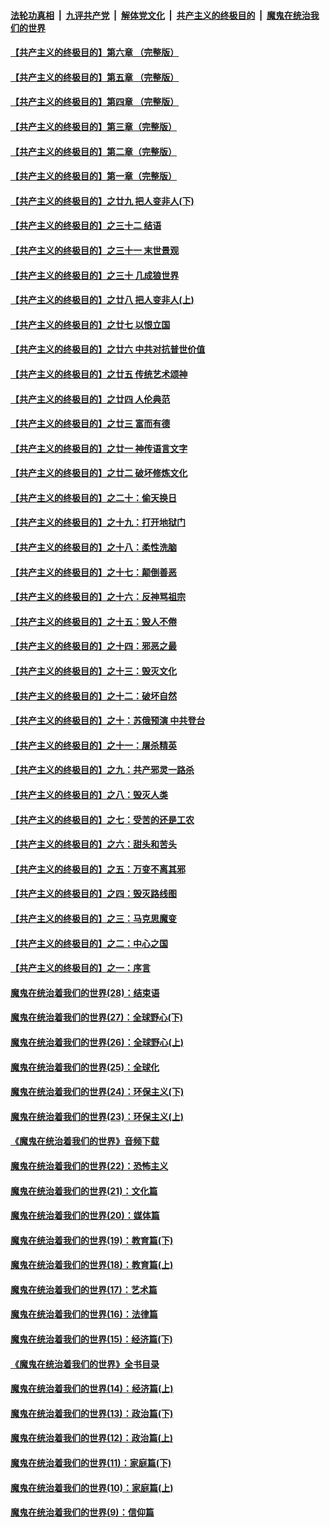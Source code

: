 ####  [法轮功真相](../../../../basic/blob/master/README.md?t=06111801) &nbsp;|&nbsp; [九评共产党](../../../../9ping.md/blob/master/README.md?t=06111801) &nbsp;|&nbsp; [解体党文化](../../../../jtdwh.md/blob/master/README.md?t=06111801)  &nbsp;|&nbsp; [共产主义的终极目的](../../../../gczydzjmd.md/blob/master/README.md?t=06111801) &nbsp;|&nbsp; [魔鬼在统治我们的世界](../../../../mgztzwmdsj.md/blob/master/README.md?t=06111801) 

#### [【共产主义的终极目的】第六章 （完整版）](../pages/nsc422/n11428913.md?t=06111801) 

#### [【共产主义的终极目的】第五章 （完整版）](../pages/nsc422/n11428912.md?t=06111801) 

#### [【共产主义的终极目的】第四章 （完整版）](../pages/nsc422/n11428907.md?t=06111801) 

#### [【共产主义的终极目的】第三章（完整版）](../pages/nsc422/n11428848.md?t=06111801) 

#### [【共产主义的终极目的】第二章（完整版）](../pages/nsc422/n11428831.md?t=06111801) 

#### [【共产主义的终极目的】第一章（完整版）](../pages/nsc422/n11417651.md?t=06111801) 

#### [【共产主义的终极目的】之廿九 把人变非人(下)](../pages/nsc422/n11344140.md?t=06111801) 

#### [【共产主义的终极目的】之三十二 结语](../pages/nsc422/n11360535.md?t=06111801) 

#### [【共产主义的终极目的】之三十一 末世景观](../pages/nsc422/n11351129.md?t=06111801) 

#### [【共产主义的终极目的】之三十 几成狼世界](../pages/nsc422/n11348280.md?t=06111801) 

#### [【共产主义的终极目的】之廿八 把人变非人(上)](../pages/nsc422/n11340492.md?t=06111801) 

#### [【共产主义的终极目的】之廿七 以恨立国](../pages/nsc422/n11336944.md?t=06111801) 

#### [【共产主义的终极目的】之廿六 中共对抗普世价值](../pages/nsc422/n11324785.md?t=06111801) 

#### [【共产主义的终极目的】之廿五 传统艺术颂神](../pages/nsc422/n11296396.md?t=06111801) 

#### [【共产主义的终极目的】之廿四 人伦典范](../pages/nsc422/n11296397.md?t=06111801) 

#### [【共产主义的终极目的】之廿三 富而有德](../pages/nsc422/n11283598.md?t=06111801) 

#### [【共产主义的终极目的】之廿一 神传语言文字](../pages/nsc422/n11263265.md?t=06111801) 

#### [【共产主义的终极目的】之廿二 破坏修炼文化](../pages/nsc422/n11245728.md?t=06111801) 

#### [【共产主义的终极目的】之二十：偷天换日](../pages/nsc422/n11238846.md?t=06111801) 

#### [【共产主义的终极目的】之十九：打开地狱门](../pages/nsc422/n11206376.md?t=06111801) 

#### [【共产主义的终极目的】之十八：柔性洗脑](../pages/nsc422/n11199994.md?t=06111801) 

#### [【共产主义的终极目的】之十七：颠倒善恶](../pages/nsc422/n11179782.md?t=06111801) 

#### [【共产主义的终极目的】之十六：反神骂祖宗](../pages/nsc422/n11166798.md?t=06111801) 

#### [【共产主义的终极目的】之十五：毁人不倦](../pages/nsc422/n11166792.md?t=06111801) 

#### [【共产主义的终极目的】之十四：邪恶之最](../pages/nsc422/n11150249.md?t=06111801) 

#### [【共产主义的终极目的】之十三：毁灭文化](../pages/nsc422/n11135227.md?t=06111801) 

#### [【共产主义的终极目的】之十二：破坏自然](../pages/nsc422/n11135214.md?t=06111801) 

#### [【共产主义的终极目的】之十：苏俄预演 中共登台](../pages/nsc422/n11118424.md?t=06111801) 

#### [【共产主义的终极目的】之十一：屠杀精英](../pages/nsc422/n11118442.md?t=06111801) 

#### [【共产主义的终极目的】之九：共产邪灵一路杀](../pages/nsc422/n11114139.md?t=06111801) 

#### [【共产主义的终极目的】之八：毁灭人类](../pages/nsc422/n11108503.md?t=06111801) 

#### [【共产主义的终极目的】之七：受苦的还是工农](../pages/nsc422/n11101809.md?t=06111801) 

#### [【共产主义的终极目的】之六：甜头和苦头](../pages/nsc422/n11096971.md?t=06111801) 

#### [【共产主义的终极目的】之五：万变不离其邪](../pages/nsc422/n11091285.md?t=06111801) 

#### [【共产主义的终极目的】之四：毁灭路线图](../pages/nsc422/n11086284.md?t=06111801) 

#### [【共产主义的终极目的】之三：马克思魔变](../pages/nsc422/n11061941.md?t=06111801) 

#### [【共产主义的终极目的】之二：中心之国](../pages/nsc422/n11047728.md?t=06111801) 

#### [【共产主义的终极目的】之一：序言](../pages/nsc422/n11086077.md?t=06111801) 

#### [魔鬼在统治着我们的世界(28)：结束语](../pages/nsc422/n10936246.md?t=06111801) 

#### [魔鬼在统治着我们的世界(27)：全球野心(下)](../pages/nsc422/n10928319.md?t=06111801) 

#### [魔鬼在统治着我们的世界(26)：全球野心(上)](../pages/nsc422/n10900318.md?t=06111801) 

#### [魔鬼在统治着我们的世界(25)：全球化](../pages/nsc422/n10788205.md?t=06111801) 

#### [魔鬼在统治着我们的世界(24)：环保主义(下)](../pages/nsc422/n10695307.md?t=06111801) 

#### [魔鬼在统治着我们的世界(23)：环保主义(上)](../pages/nsc422/n10688613.md?t=06111801) 

#### [《魔鬼在统治着我们的世界》音频下载](../pages/nsc422/n10635553.md?t=06111801) 

#### [魔鬼在统治着我们的世界(22)：恐怖主义](../pages/nsc422/n10614727.md?t=06111801) 

#### [魔鬼在统治着我们的世界(21)：文化篇](../pages/nsc422/n10597706.md?t=06111801) 

#### [魔鬼在统治着我们的世界(20)：媒体篇](../pages/nsc422/n10586579.md?t=06111801) 

#### [魔鬼在统治着我们的世界(19)：教育篇(下)](../pages/nsc422/n10564808.md?t=06111801) 

#### [魔鬼在统治着我们的世界(18)：教育篇(上)](../pages/nsc422/n10526970.md?t=06111801) 

#### [魔鬼在统治着我们的世界(17)：艺术篇](../pages/nsc422/n10499093.md?t=06111801) 

#### [魔鬼在统治着我们的世界(16)：法律篇](../pages/nsc422/n10485969.md?t=06111801) 

#### [魔鬼在统治着我们的世界(15)：经济篇(下)](../pages/nsc422/n10469975.md?t=06111801) 

#### [《魔鬼在统治着我们的世界》全书目录](../pages/nsc422/n10464261.md?t=06111801) 

#### [魔鬼在统治着我们的世界(14)：经济篇(上)](../pages/nsc422/n10457370.md?t=06111801) 

#### [魔鬼在统治着我们的世界(13)：政治篇(下)](../pages/nsc422/n10448270.md?t=06111801) 

#### [魔鬼在统治着我们的世界(12)：政治篇(上)](../pages/nsc422/n10444576.md?t=06111801) 

#### [魔鬼在统治着我们的世界(11)：家庭篇(下)](../pages/nsc422/n10440961.md?t=06111801) 

#### [魔鬼在统治着我们的世界(10)：家庭篇(上)](../pages/nsc422/n10435448.md?t=06111801) 

#### [魔鬼在统治着我们的世界(9)：信仰篇](../pages/nsc422/n10432159.md?t=06111801) 

